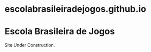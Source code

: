# escolabrasileiradejogos.github.io

<html>
<body>
<h1>Escola Brasileira de Jogos</h1>
<p>Site Under Construction.</p>
</body>
</html>
